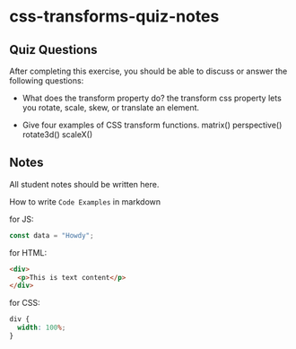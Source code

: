 # css-transforms-quiz-notes

## Quiz Questions

After completing this exercise, you should be able to discuss or answer the following questions:

- What does the transform property do?
the transform css property lets you rotate, scale, skew, or translate an element.

- Give four examples of CSS transform functions.
matrix() perspective() rotate3d() scaleX()

## Notes

All student notes should be written here.


How to write `Code Examples` in markdown

for JS:

```javascript
const data = "Howdy";
```

for HTML:

```html
<div>
  <p>This is text content</p>
</div>
```

for CSS:

```css
div {
  width: 100%;
}
```
